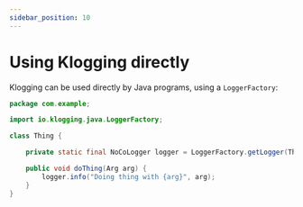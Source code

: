 ```yaml
---
sidebar_position: 10
---
```


# Using Klogging directly

Klogging can be used directly by Java programs, using a `LoggerFactory`:

```java
package com.example;

import io.klogging.java.LoggerFactory;

class Thing {

    private static final NoCoLogger logger = LoggerFactory.getLogger(Thing.class);

    public void doThing(Arg arg) {
        logger.info("Doing thing with {arg}", arg);
    }
}
```
